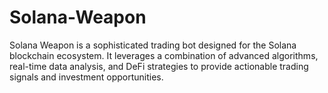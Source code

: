 # Solana-Weapon
Solana Weapon is a sophisticated trading bot designed for the Solana blockchain ecosystem. It leverages a combination of advanced algorithms, real-time data analysis, and DeFi strategies to provide actionable trading signals and investment opportunities. 
